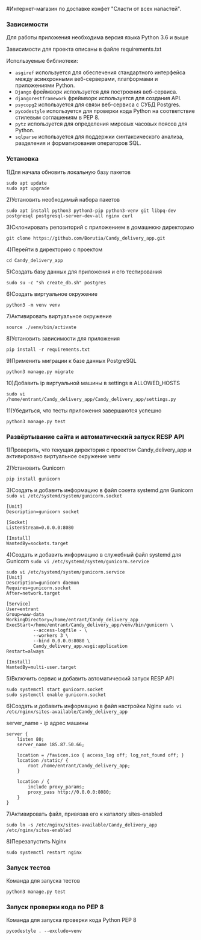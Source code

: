#Интернет-магазин по доставке конфет "Сласти от всех напастей".


### Зависимости
Для работы приложения необходима версия языка Python 3.6 и выше

Зависимости для проекта описаны в файле requirements.txt

Используемые библиотеки:
- ```asgiref``` используется для обеспечения стандартного интерфейса между 
асинхронными веб-серверами, платформами и приложениями Python.
- ```Django``` фреймворк используется для построения веб-сервиса.
- ```djangorestframework``` фреймворк используется для создания API.
- ```psycopg2``` используется для связи веб-сервиса с СУБД Postgres.
- ```pycodestyle``` используется для проверки кода Python на соответствие 
стилевым соглашениям в PEP 8.
- ```pytz``` используется для определения мировых часовых поясов для Python.
- ```sqlparse``` используется для поддержки синтаксического анализа, 
разделения и форматирования операторов SQL.


### Установка
1)Для начала обновить локальную базу пакетов
```
sudo apt update
sudo apt upgrade
```
2)Установить необходимый набора пакетов
```
sudo apt install python3 python3-pip python3-venv git libpq-dev postgresql postgresql-server-dev-all nginx curl
```
3)Склонировать репозиторий с приложением в домашнюю директорию
```
git clone https://github.com/Borutia/Candy_delivery_app.git
```
4)Перейти в директорию с проектом 
```
cd Candy_delivery_app
```
5)Создать базу данных для приложения и его тестирования 
```
sudo su -c "sh create_db.sh" postgres
```
6)Создать виртуальное окружение
```
python3 -m venv venv
```
7)Активировать виртуальное окружение
```
source ./venv/bin/activate
```
8)Установить зависимости для приложения
```
pip install -r requirements.txt
```
9)Применить миграции к базе данных PostgreSQL
```
python3 manage.py migrate
```
10)Добавить ip виртуальной машины в settings в ALLOWED_HOSTS 
```
sudo vi /home/entrant/Candy_delivery_app/Candy_delivery_app/settings.py
```
11)Убедиться, что тесты приложения завершаются успешно
```
python3 manage.py test
```


### Развёртывание сайта и автоматический запуск RESP API
1)Проверить, что текущая директория с проектом Candy_delivery_app 
и активировано виртуальное окружение venv

2)Установить Gunicorn
```
pip install gunicorn
```
3)Создать и добавить информацию в файл сокета systemd для Gunicorn ```sudo vi /etc/systemd/system/gunicorn.socket```
```
[Unit]
Description=gunicorn socket

[Socket]
ListenStream=0.0.0.0:8080

[Install]
WantedBy=sockets.target
```
4)Создать и добавить информацию в служебный файл systemd для Gunicorn ```sudo vi /etc/systemd/system/gunicorn.service```
```
sudo vi /etc/systemd/system/gunicorn.service
[Unit]
Description=gunicorn daemon
Requires=gunicorn.socket
After=network.target

[Service]
User=entrant
Group=www-data
WorkingDirectory=/home/entrant/Candy_delivery_app
ExecStart=/home/entrant/Candy_delivery_app/venv/bin/gunicorn \
          --access-logfile - \
          --workers 3 \
          --bind 0.0.0.0:8080 \
          Candy_delivery_app.wsgi:application
Restart=always

[Install]
WantedBy=multi-user.target
```
5)Включить сервис и добавить автоматический запуск RESP API
```
sudo systemctl start gunicorn.socket
sudo systemctl enable gunicorn.socket
```
6)Создать и добавить информацию в файл настройки Nginx ```sudo vi /etc/nginx/sites-available/Candy_delivery_app```

server_name - ip адрес машины
```
server {
    listen 80;
    server_name 185.87.50.66;

    location = /favicon.ico { access_log off; log_not_found off; }
    location /static/ {
        root /home/entrant/Candy_delivery_app;
    }

    location / {
        include proxy_params;
        proxy_pass http://0.0.0.0:8080;
    }
}
```
7)Активировать файл, привязав его к каталогу sites-enabled
```
sudo ln -s /etc/nginx/sites-available/Candy_delivery_app /etc/nginx/sites-enabled
```
8)Перезапустить Nginx
```
sudo systemctl restart nginx
```


### Запуск тестов
Команда для запуска тестов
```
python3 manage.py test
```


### Запуск проверки кода по PEP 8
Команда для запуска проверки кода Python PEP 8
```
pycodestyle . --exclude=venv
```
